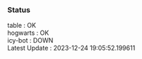 ### Status


table : OK  
hogwarts : OK  
icy-bot : DOWN  
Latest Update : 2023-12-24 19:05:52.199611
